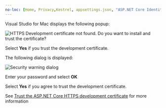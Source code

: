 ```yaml
---
no-loc: [Home, Privacy,Kestrel, appsettings.json, "ASP.NET Core Identity", cookie, Cookie, Blazor, "Blazor Server", "Blazor WebAssembly", "Identity", "Let's Encrypt", Razor, SignalR]
---
```

Visual Studio for Mac displays the following popup:

![HTTPS Development certificate not found. Do you want to install and trust the certificate?](~/getting-started/_static/trustCertMac.png)

Select **Yes** if you trust the development certificate.

The following dialog is displayed:

![Security warning dialog](~/getting-started/_static/certMac.png)

Enter your password and select **OK**

Select **Yes** if you agree to trust the development certificate.

See [Trust the ASP.NET Core HTTPS development certificate](xref:security/enforcing-ssl#trust-the-aspnet-core-https-development-certificate-on-windows-and-macos) for more information